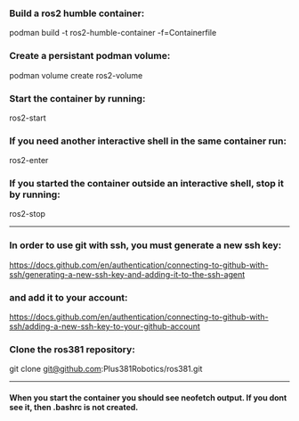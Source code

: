 ### Build a ros2 humble container:
podman build -t ros2-humble-container -f=Containerfile
### Create a persistant podman volume:
podman volume create ros2-volume
### Start the container by running:
ros2-start
### If you need another interactive shell in the same container run:
ros2-enter
### If you started the container outside an interactive shell, stop it by running:
ros2-stop

---

### In order to use git with ssh, you must generate a new ssh key:
https://docs.github.com/en/authentication/connecting-to-github-with-ssh/generating-a-new-ssh-key-and-adding-it-to-the-ssh-agent
### and add it to your account:
https://docs.github.com/en/authentication/connecting-to-github-with-ssh/adding-a-new-ssh-key-to-your-github-account
### Clone the ros381 repository:
git clone git@github.com:Plus381Robotics/ros381.git

---

#### When you start the container you should see neofetch output. If you dont see it, then .bashrc is not created.
